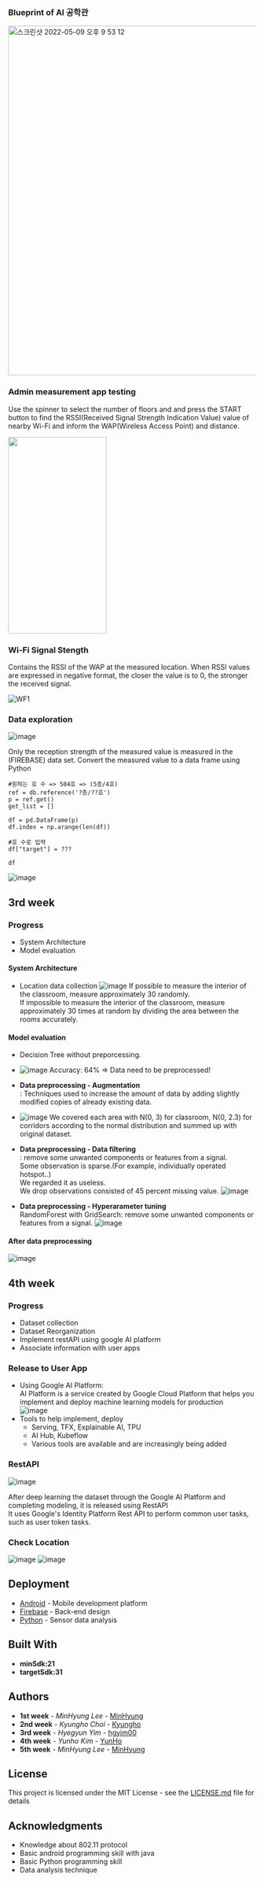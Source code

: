 

### Blueprint of AI 공학관
<img width="711" alt="스크린샷 2022-05-09 오후 9 53 12" src="https://user-images.githubusercontent.com/50310635/167414331-df3c09ef-82ee-41f5-ab18-9369ea44a8aa.png">






### Admin measurement app testing

Use the spinner to select the number of floors and  and press the START button to find the RSSI(Received Signal Strength Indication Value) value of nearby Wi-Fi and inform the WAP(Wireless Access Point) and distance.

<img src="https://user-images.githubusercontent.com/104605749/173557409-3d7c79a0-73ac-4fc6-bbbd-23bcb9dfa884.jpg" width = "200" height = "400"/>

### Wi-Fi Signal Stength

Contains the RSSI of the WAP at the measured location. When RSSI values are expressed in negative format, the closer the value is to 0, the stronger the received signal.

![WF1](https://user-images.githubusercontent.com/104605749/168459127-5470ae9b-f954-41da-bf5a-721f58a41072.jpg)

### Data exploration

![image](https://user-images.githubusercontent.com/104605749/168989902-f012af90-0697-417f-bbb3-9eb778ab7ed0.png)

Only the reception strength of the measured value is measured in the (FIREBASE) data set. Convert the measured value to a data frame using Python

```
#원하는 호 수 => 504호 => (5층/4호)
ref = db.reference('?층/??호')
p = ref.get()
get_list = []
```

```
df = pd.DataFrame(p)
df.index = np.arange(len(df))

#호 수로 입력
df["target"] = ???

df
```

![image](https://user-images.githubusercontent.com/104605749/168987604-b56232fc-b8cf-43f3-aea7-baa4487dab73.png)

## 3rd week

### Progress

* System Architecture
* Model evaluation

#### System Architecture
* Location data collection
![image](https://user-images.githubusercontent.com/74479972/173633557-7094d8d3-3b95-45ed-a293-f74488942997.png)
If possible to measure the interior of the classroom, measure approximately 30 randomly.<br>
If impossible to measure the interior of the classroom, measure approximately 30 times at random by dividing the area between the rooms accurately.

#### Model evaluation
* Decision Tree without preporcessing.
* ![image](https://user-images.githubusercontent.com/74479972/173635178-41b83112-a71f-4168-8c68-1ee8dcff2a61.png)
  Accuracy: 64%   => Data need to be preprocessed!

* <b>Data preprocessing - Augmentation</b> <br>: Techniques used to increase the amount of data by adding slightly modified copies of already existing data.
* ![image](https://user-images.githubusercontent.com/74479972/173635784-28d8a3f0-ce1e-4dde-84c1-2af6533fe35b.png)
   We covered each area with N(0, 3) for classroom, N(0, 2.3) for corridors according to the normal distribution and summed up with original dataset.
   
* <b>Data preprocessing - Data filtering</b> <br>: remove some unwanted components or features from a signal.
<br> Some observation is sparse.(For example, individually operated hotspot..)
<br> We regarded it as useless.
<br> We drop observations consisted of 45 percent missing value.
![image](https://user-images.githubusercontent.com/74479972/173636788-ce56ec70-6da1-41e0-ab55-cc5d06794f79.png)

* <b>Data preprocessing - Hyperarameter tuning</b> <br>RandomForest with GridSearch: remove some unwanted components or features from a signal.
 ![image](https://user-images.githubusercontent.com/74479972/173637264-1e20131f-2afd-4e0d-9066-7e17fcd66b86.png)

#### After data preprocessing
![image](https://user-images.githubusercontent.com/74479972/173637834-78244ad6-deae-414b-82a9-0e32b4e123d5.png)

## 4th week
### Progress

* Dataset collection
* Dataset Reorganization
* Implement restAPI using google AI platform
* Associate information with user apps

### Release to User App
- Using Google AI Platform:  
  AI Platform is a service created by Google Cloud Platform that helps you implement and deploy machine learning models for production    
  ![image](https://user-images.githubusercontent.com/31121701/170215623-20bf009f-5749-4e11-92cd-eaba135f097c.png)  
- Tools to help implement, deploy
  - Serving, TFX, Explainable AI, TPU
  - AI Hub, Kubeflow
  - Various tools are available and are increasingly being added

### RestAPI
   ![image](https://user-images.githubusercontent.com/31121701/170223860-f086afa8-88f1-44c9-b15f-d159014217fe.png)    

   After deep learning the dataset through the Google AI Platform and completing modeling, it is released using RestAPI  
   It uses Google's Identity Platform Rest API to perform common user tasks, such as user token tasks.  

### Check Location
  ![image](https://user-images.githubusercontent.com/31121701/170227996-b554011a-d28b-4f75-8542-cc5a88d5c8ee.png) ![image](https://user-images.githubusercontent.com/31121701/170228397-959ba7e6-5320-44e1-aae2-b77f893a023f.png)









## Deployment

* [Android](http://www.dropwizard.io/1.0.2/docs/) - Mobile development platform
* [Firebase](https://maven.apache.org/) - Back-end design
* [Python](https://rometools.github.io/rome/) - Sensor data analysis

## Built With
* **minSdk:21**
* **targetSdk:31**


## Authors

* **1st week** - *MinHyung Lee* - [MinHyung](https://github.com/agtmwebtoon)
* **2nd week** - *Kyungho Choi* - [Kyungho](https://github.com/KyunghoC)
* **3rd week** - *Hyegyun Yim* - [hgyim00](https://github.com/hgyim00)
* **4th week** - *Yunho Kim* - [YunHo](https://github.com/ua1it)
* **5th week** - *MinHyung Lee* - [MinHyung](https://github.com/agtmwebtoon)

## License

This project is licensed under the MIT License - see the [LICENSE.md](LICENSE.md) file for details

## Acknowledgments

* Knowledge about 802.11 protocol
* Basic android programming skill with java
* Basic Python programming skill
* Data analysis technique
